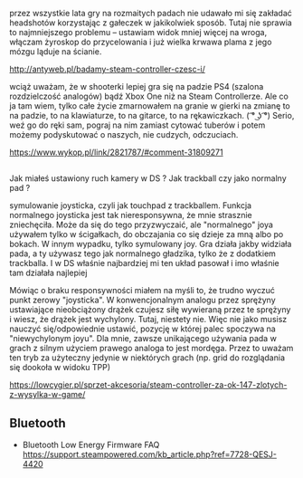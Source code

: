 przez wszystkie lata gry na rozmaitych padach nie udawało mi się zakładać headshotów korzystając z gałeczek w jakikolwiek sposób. Tutaj nie sprawia to najmniejszego problemu – ustawiam widok mniej więcej na wroga, włączam żyroskop do przycelowania i już wielka krwawa plama z jego mózgu ląduje na ścianie. 

http://antyweb.pl/badamy-steam-controller-czesc-i/

wciąż uważam, że w shooterki lepiej gra się na padzie PS4 (szalona rozdzielczość analogów) bądź Xbox One niż na Steam Controllerze.
Ale co ja tam wiem, tylko całe życie zmarnowałem na granie w gierki na zmianę to na padzie, to na klawiaturze, to na gitarce, to na rękawiczkach. ( ͡° ͜ʖ ͡°)
Serio, weź go do ręki sam, pograj na nim zamiast cytować tuberów i potem możemy podyskutować o naszych, nie cudzych, odczuciach.

https://www.wykop.pl/link/2821787/#comment-31809271

##

Jak miałeś ustawiony ruch kamery w DS ? Jak trackball czy jako normalny pad ?

symulowanie joysticka, czyli jak touchpad z trackballem. Funkcja normalnego joysticka jest tak nieresponsywna, że mnie strasznie zniechęciła. Może da się do tego przyzwyczaić, ale "normalnego" joya używałem tylko w ścigałkach, do obczajania co się dzieje za mną albo po bokach. W innym wypadku, tylko symulowany joy. Gra działa jakby widziała pada, a ty używasz tego jak normalnego gładzika, tylko że z dodatkiem trackballa. I w DS właśnie najbardziej mi ten układ pasował i imo właśnie tam działała najlepiej

Mówiąc o braku responsywności miałem na myśli to, że trudno wyczuć punkt zerowy "joysticka". W konwencjonalnym analogu przez sprężyny ustawiające nieobciążony drążek czujesz siłę wywieraną przez te sprężyny i wiesz, że drążek jest wychylony. Tutaj, niestety nie. Więc nie jako musisz nauczyć się/odpowiednie ustawić, pozycję w której palec spoczywa na "niewychylonym joyu". Dla mnie, zawsze unikającego używania pada w grach z silnym użyciem prawego analoga to jest mordęga. Przez to uważam ten tryb za użyteczny jedynie w niektórych grach (np. grid do rozglądania się dookoła w widoku TPP)

https://lowcygier.pl/sprzet-akcesoria/steam-controller-za-ok-147-zlotych-z-wysylka-w-game/

## Bluetooth

- Bluetooth Low Energy Firmware FAQ https://support.steampowered.com/kb_article.php?ref=7728-QESJ-4420
